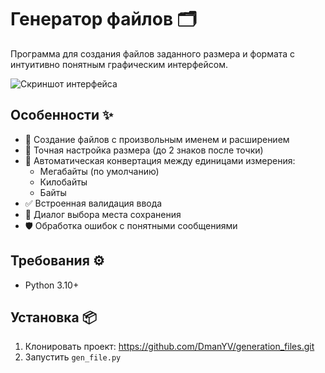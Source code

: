 # Генератор файлов 🗂️

Программа для создания файлов заданного размера и формата с интуитивно понятным графическим интерфейсом.

![Скриншот интерфейса](https://imgur.com/O9ZV0k4)

## Особенности ✨
- 📝 Создание файлов с произвольным именем и расширением
- 📏 Точная настройка размера (до 2 знаков после точки)
- 🔄 Автоматическая конвертация между единицами измерения:
  - Мегабайты (по умолчанию)
  - Килобайты
  - Байты
- ✅ Встроенная валидация ввода
- 📂 Диалог выбора места сохранения
- 🛡️ Обработка ошибок с понятными сообщениями

## Требования ⚙️
- Python 3.10+

## Установка 📦
1. Клонировать проект: https://github.com/DmanYV/generation_files.git
2. Запустить `gen_file.py`
